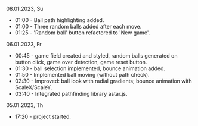08.01.2023, Su
  - 01:00 - Ball path highlighting added.
  - 01:00 - Three random balls added after each move.
  - 01:25 - 'Random ball' button refactored to 'New game'.

06.01.2023, Fr
  - 00:45 - game field created and styled, random balls generated on button click, game over detection, game reset button.
  - 01:30 - ball selection implemented, bounce animation added.
  - 01:50 - Implemented ball moving (without path check).
  - 02:30 - Improved: ball look with radial gradients; bounce animation with ScaleX/ScaleY.
  - 03:40 - Integrated pathfinding library astar.js.

05.01.2023, Th
  - 17:20 - project started.

